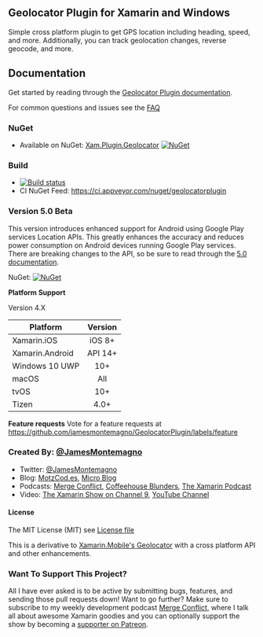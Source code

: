 ## Geolocator Plugin for Xamarin and Windows

Simple cross platform plugin to get GPS location including heading, speed, and more. Additionally, you can track geolocation changes, reverse geocode, and more.

## Documentation
Get started by reading through the [Geolocator Plugin documentation](https://jamesmontemagno.github.io/GeolocatorPlugin/).

For common questions and issues see the [FAQ](https://jamesmontemagno.github.io/GeolocatorPlugin/FAQ.html)

### NuGet
* Available on NuGet: [Xam.Plugin.Geolocator](http://www.nuget.org/packages/Xam.Plugin.Geolocator) [![NuGet](https://img.shields.io/nuget/v/Xam.Plugin.Geolocator.svg?label=NuGet)](https://www.nuget.org/packages/Xam.Plugin.Geolocator/)

### Build
* [![Build status](https://ci.appveyor.com/api/projects/status/nan2cxlgeo11sc5u?svg=true)](https://ci.appveyor.com/project/JamesMontemagno/geolocatorplugin)
* CI NuGet Feed: https://ci.appveyor.com/nuget/geolocatorplugin

### Version 5.0 Beta
This version introduces enhanced support for Android using Google Play services Location APIs. This greatly enhances the accuracy and reduces power consumption on Android devices running Google Play services. There are breaking changes to the API, so be sure to read through the [5.0 documentation](https://github.com/jamesmontemagno/GeolocatorPlugin/blob/android-fused/docs/README.md).

NuGet:
 [![NuGet](https://img.shields.io/nuget/vpre/Xam.Plugin.Geolocator.svg?label=NuGet)](https://www.nuget.org/packages/Xam.Plugin.Geolocator/)


**Platform Support**

Version 4.X

|Platform|Version|
| ------------------- |  :------------------: |
|Xamarin.iOS|iOS 8+|
|Xamarin.Android|API 14+|
|Windows 10 UWP|10+|
|macOS|All|
|tvOS|10+|
|Tizen|4.0+|

**Feature requests**
Vote for a feature requests at
https://github.com/jamesmontemagno/GeolocatorPlugin/labels/feature

### Created By: [@JamesMontemagno](http://twitter.com/jamesmontemagno)
* Twitter: [@JamesMontemagno](http://twitter.com/jamesmontemagno)
* Blog: [MotzCod.es](http://motzcod.es), [Micro Blog](http://motz.micro.blog)
* Podcasts: [Merge Conflict](http://mergeconflict.fm), [Coffeehouse Blunders](http://blunders.fm), [The Xamarin Podcast](http://xamarinpodcast.com)
* Video: [The Xamarin Show on Channel 9](http://xamarinshow.com), [YouTube Channel](https://www.youtube.com/jamesmontemagno) 

#### License
The MIT License (MIT) see [License file](LICENSE)

This is a derivative to [Xamarin.Mobile's Geolocator](http://github.com/xamarin/xamarin.mobile) with a cross platform API and other enhancements.

### Want To Support This Project?
All I have ever asked is to be active by submitting bugs, features, and sending those pull requests down! Want to go further? Make sure to subscribe to my weekly development podcast [Merge Conflict](http://mergeconflict.fm), where I talk all about awesome Xamarin goodies and you can optionally support the show by becoming a [supporter on Patreon](https://www.patreon.com/mergeconflictfm).
